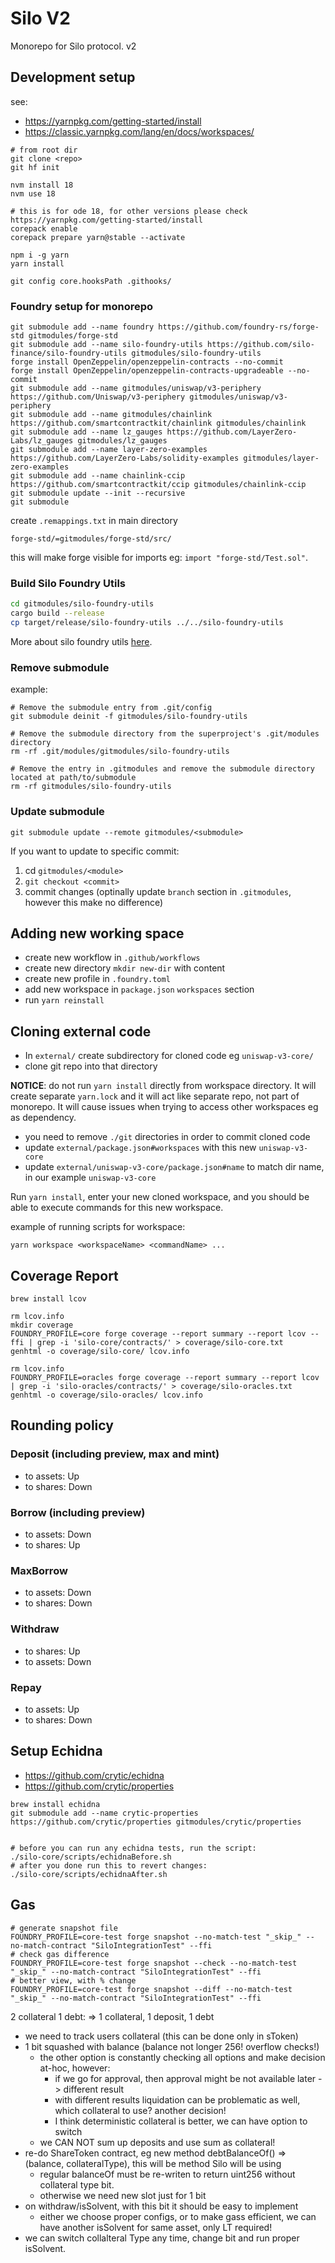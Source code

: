 # Silo V2

Monorepo for Silo protocol. v2

## Development setup

see:

- https://yarnpkg.com/getting-started/install
- https://classic.yarnpkg.com/lang/en/docs/workspaces/

```shell
# from root dir
git clone <repo>
git hf init

nvm install 18
nvm use 18

# this is for ode 18, for other versions please check https://yarnpkg.com/getting-started/install
corepack enable
corepack prepare yarn@stable --activate

npm i -g yarn
yarn install

git config core.hooksPath .githooks/
```

### Foundry setup for monorepo

```
git submodule add --name foundry https://github.com/foundry-rs/forge-std gitmodules/forge-std
git submodule add --name silo-foundry-utils https://github.com/silo-finance/silo-foundry-utils gitmodules/silo-foundry-utils
forge install OpenZeppelin/openzeppelin-contracts --no-commit 
forge install OpenZeppelin/openzeppelin-contracts-upgradeable --no-commit
git submodule add --name gitmodules/uniswap/v3-periphery https://github.com/Uniswap/v3-periphery gitmodules/uniswap/v3-periphery 
git submodule add --name gitmodules/chainlink https://github.com/smartcontractkit/chainlink gitmodules/chainlink 
git submodule add --name lz_gauges https://github.com/LayerZero-Labs/lz_gauges gitmodules/lz_gauges
git submodule add --name layer-zero-examples https://github.com/LayerZero-Labs/solidity-examples gitmodules/layer-zero-examples
git submodule add --name chainlink-ccip https://github.com/smartcontractkit/ccip gitmodules/chainlink-ccip
git submodule update --init --recursive
git submodule
```

create `.remappings.txt` in main directory

```
forge-std/=gitmodules/forge-std/src/
```

this will make forge visible for imports eg: `import "forge-std/Test.sol"`.

### Build Silo Foundry Utils
```bash
cd gitmodules/silo-foundry-utils
cargo build --release
cp target/release/silo-foundry-utils ../../silo-foundry-utils
```

More about silo foundry utils [here](https://github.com/silo-finance/silo-foundry-utils).

### Remove submodule

example:

```shell
# Remove the submodule entry from .git/config
git submodule deinit -f gitmodules/silo-foundry-utils

# Remove the submodule directory from the superproject's .git/modules directory
rm -rf .git/modules/gitmodules/silo-foundry-utils

# Remove the entry in .gitmodules and remove the submodule directory located at path/to/submodule
rm -rf gitmodules/silo-foundry-utils
```

### Update submodule
```shell
git submodule update --remote gitmodules/<submodule>
```

If you want to update to specific commit:
1. cd `gitmodules/<module>`
2. `git checkout <commit>`
3. commit changes (optinally update `branch` section in `.gitmodules`, however this make no difference)

## Adding new working space

- create new workflow in `.github/workflows`
- create new directory `mkdir new-dir` with content
- create new profile in `.foundry.toml`
- add new workspace in `package.json` `workspaces` section
- run `yarn reinstall`

## Cloning external code

- In `external/` create subdirectory for cloned code eg `uniswap-v3-core/`
- clone git repo into that directory

**NOTICE**: do not run `yarn install` directly from workspace directory. It will create separate `yarn.lock` and it will
act like separate repo, not part of monorepo. It will cause issues when trying to access other workspaces eg as
dependency.
- you need to remove `./git` directories in order to commit cloned code
- update `external/package.json#workspaces` with this new `uniswap-v3-core`
- update `external/uniswap-v3-core/package.json#name` to match dir name, in our example `uniswap-v3-core`

Run `yarn install`, enter your new cloned workspace, and you should be able to execute commands for this new workspace.

example of running scripts for workspace:

```shell
yarn workspace <workspaceName> <commandName> ...
```

## Coverage Report


```shell
brew install lcov

rm lcov.info
mkdir coverage
FOUNDRY_PROFILE=core forge coverage --report summary --report lcov --ffi | grep -i 'silo-core/contracts/' > coverage/silo-core.txt
genhtml -o coverage/silo-core/ lcov.info

rm lcov.info
FOUNDRY_PROFILE=oracles forge coverage --report summary --report lcov | grep -i 'silo-oracles/contracts/' > coverage/silo-oracles.txt
genhtml -o coverage/silo-oracles/ lcov.info
```

## Rounding policy

### Deposit (including preview, max and mint)
- to assets: Up
- to shares: Down

### Borrow (including preview)
- to assets: Down
- to shares: Up

### MaxBorrow
- to assets: Down
- to shares: Down

### Withdraw
- to shares: Up
- to assets: Down

### Repay
- to assets: Up
- to shares: Down

## Setup Echidna

- https://github.com/crytic/echidna
- https://github.com/crytic/properties

```shell
brew install echidna
git submodule add --name crytic-properties https://github.com/crytic/properties gitmodules/crytic/properties


# before you can run any echidna tests, run the script:
./silo-core/scripts/echidnaBefore.sh
# after you done run this to revert changes:
./silo-core/scripts/echidnaAfter.sh
```

## Gas

```shell
# generate snapshot file
FOUNDRY_PROFILE=core-test forge snapshot --no-match-test "_skip_" --no-match-contract "SiloIntegrationTest" --ffi
# check gas difference
FOUNDRY_PROFILE=core-test forge snapshot --check --no-match-test "_skip_" --no-match-contract "SiloIntegrationTest" --ffi
# better view, with % change
FOUNDRY_PROFILE=core-test forge snapshot --diff --no-match-test "_skip_" --no-match-contract "SiloIntegrationTest" --ffi
```

2 collateral 1 debt: => 1 collateral, 1 deposit, 1 debt

- we need to track users collateral (this can be done only in sToken)
- 1 bit squashed with balance (balance not longer 256! overflow checks!)
  - the other option is constantly checking all options and make decision at-hoc, however:
    - if we go for approval, then approval might be not available later -> different result
    - with different results liquidation can be problematic as well, which collateral to use? another decision!
    - I think deterministic collateral is better, we can have option to switch
  - we CAN NOT sum up deposits and use sum as collateral!
- re-do ShareToken contract, eg new method debtBalanceOf() => (balance, collateralType), this will be method Silo will be using
  - regular balanceOf must be re-writen to return uint256 without collateral type bit.
  - otherwise we need new slot just for 1 bit
- on withdraw/isSolvent, with this bit it should be easy to implement
  - either we choose proper configs, or to make gass efficient, we can have another isSolvent for same asset, only LT required!
- we can switch collalteral Type any time, change bit and run proper isSolvent.
